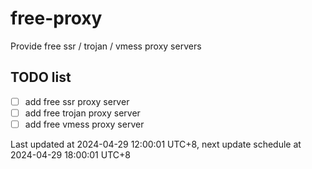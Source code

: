 
# free-proxy
Provide free ssr / trojan / vmess proxy servers


## TODO list
- [ ] add free ssr proxy server
- [ ] add free trojan proxy server
- [ ] add free vmess proxy server

Last updated at 2024-04-29 12:00:01 UTC+8, next update schedule at 2024-04-29 18:00:01 UTC+8

